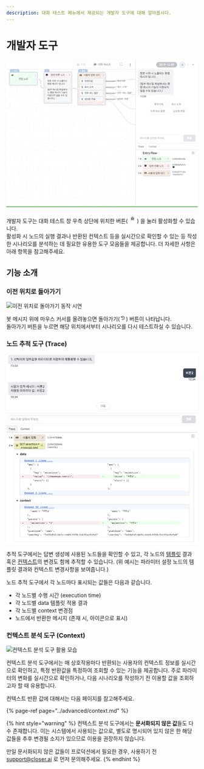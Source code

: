 ```yaml
---
description: 대화 테스트 메뉴에서 제공되는 개발자 도구에 대해 알아봅시다.
---
```


# 개발자 도구

![&#xAC1C;&#xBC1C;&#xC790; &#xB3C4;&#xAD6C;](../../../.gitbook/assets/bot-inspector.gif)

개발자 도구는 대화 테스트 창 우측 상단에 위치한 버튼\(![](../../../.gitbook/assets/bot-inspector-icon.png)\) 을 눌러 활성화할 수 있습니다.   
활성화 시 노드의 실행 결과나 반환된 컨텍스트 등을 실시간으로 확인할 수 있는 등 작성한 시나리오를 분석하는 데 필요한 유용한 도구 모음들을 제공합니다. 더 자세한 사항은  아래 항목을 참고해주세요.

## 기능 소개

### 이전 위치로 돌아가기

![&#xC774;&#xC804; &#xC704;&#xCE58;&#xB85C; &#xB3CC;&#xC544;&#xAC00;&#xAE30; &#xB3D9;&#xC791; &#xC2DC;&#xC5F0;](../../../.gitbook/assets/bot-inspector-back.gif)

봇 메시지 위에 마우스 커서를 올려놓으면 돌아가기\(![](../../../.gitbook/assets/bot-inspector-back-icon.png)\) 버튼이 나타납니다.  
돌아가기 버튼을 누르면 해당 위치에서부터 시나리오를 다시 테스트하실 수 있습니다.

### 노드 추적 도구 \(Trace\)

![&#xB178;&#xB4DC; &#xBD84;&#xC11D; &#xB3C4;&#xAD6C; &#xD65C;&#xC6A9; &#xBAA8;&#xC2B5;](../../../.gitbook/assets/bot-inspector-node-example.png)

추적 도구에서는 답변 생성에 사용된 노드들을 확인할 수 있고, 각 노드의 [템플릿](../advanced/template-syntax.md) 결과 혹은 [컨텍스트](../advanced/context.md)의 변경도 함께 추적할 수 있습니다. \(위 예시는 파라미터 설정 노드의 템플릿 결과와 컨텍스트 변경사항을 보여줍니다.\)

노드 추적 도구에서 각 노드마다 표시되는 값들은 다음과 같습니다.

* 각 노드별 수행 시간 \(execution time\)
* 각 노드별 data 템플릿 적용 결과
* 각 노드별 context 변경점
* 노드에서 반환한 메시지 \(존재 시, 아이콘으로 표시\)

### 컨텍스트 분석 도구 \(Context\)

![&#xCEE8;&#xD14D;&#xC2A4;&#xD2B8; &#xBD84;&#xC11D; &#xB3C4;&#xAD6C; &#xD65C;&#xC6A9; &#xBAA8;&#xC2B5;](../../../.gitbook/assets/bot-inspector-context-pane.gif)

컨텍스트 분석 도구에서는 매 상호작용마다 반환되는 사용자의 컨텍스트 정보를 실시간으로 확인하고, 특정 반환값을 특정하여 조회할 수 있는 기능을 제공합니다. 주로 파라미터의 변화를 실시간으로 확인하거나, 다음 시나리오를 작성하기 전 이용할 값을 조회하고자 할 때 유용합니다.

컨텍스트 반환 값에 대해서는 다음 페이지를 참고해주세요.

{% page-ref page="../advanced/context.md" %}

{% hint style="warning" %}
컨텍스트 분석 도구에서는 **문서화되지 않은 값**들도 다수 존재합니다. 이는 시스템에서 사용되는 값으로, 별도로 명시되어 있지 않은 한 해당 값들을 추후 변경될 소지가 있으므로 이용을 권장하지 않습니다.

만일 문서화되지 않은 값들이 프로덕션에서 필요한 경우, 사용하기 전 support@closer.ai 로 먼저 문의해주세요.
{% endhint %}



